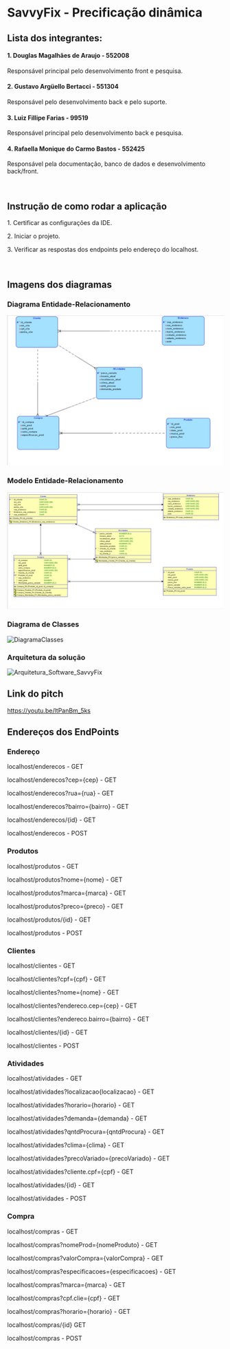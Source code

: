 
# SavvyFix - Precificação dinâmica

## Lista dos integrantes:
#### 1. Douglas Magalhães de Araujo - 552008
<p>Responsável principal pelo desenvolvimento front e pesquisa.</p>

#### 2. Gustavo Argüello Bertacci - 551304
<p>Responsável pelo desenvolvimento back e pelo suporte.</p>

#### 3. Luiz Fillipe Farias - 99519
<p>Responsável principal pelo desenvolvimento back e pesquisa.</p>

#### 4. Rafaella Monique do Carmo Bastos - 552425
<p>Responsável pela documentação, banco de dados e desenvolvimento back/front.</p><br>

## Instrução de como rodar a aplicação
<p>1. Certificar as configurações da IDE.</p>
<p>2. Iniciar o projeto.</p>
<p>3. Verificar as respostas dos endpoints pelo endereço do localhost.</p><br>

## Imagens dos diagramas
### Diagrama Entidade-Relacionamento
![](documentacao/diagramas/WhatsApp%20Image%202024-04-11%20at%2019.10.19.jpeg)

### Modelo Entidade-Relacionamento
![](documentacao/diagramas/WhatsApp%20Image%202024-04-11%20at%2019.10.30.jpeg)

### Diagrama de Classes
![DiagramaClasses](https://github.com/LuizFFarias/challenge-java-savvyfix/assets/85761347/f579f462-41aa-4978-8108-e827c00831b2)

### Arquitetura da solução
![Arquitetura_Software_SavvyFix](https://github.com/LuizFFarias/challenge-java-savvyfix/assets/85761347/c52c0a08-ca81-4da3-9e36-8e4dcd84dc33)


## Link do pitch
https://youtu.be/ltPanBm_5ks <br>

## Endereços dos EndPoints
### Endereço
<p>localhost/enderecos - GET</p>
<p>localhost/enderecos?cep={cep} - GET</p> 
<p>localhost/enderecos?rua={rua} - GET</p> 
<p>localhost/enderecos?bairro={bairro} - GET</p> 
<p>localhost/enderecos/{id} - GET</p> 
<p>localhost/enderecos - POST</p> 

### Produtos
<p>localhost/produtos - GET</p> 
<p>localhost/produtos?nome={nome} - GET</p> 
<p>localhost/produtos?marca={marca} - GET</p> 
<p>localhost/produtos?preco={preco} - GET</p> 
<p>localhost/produtos/{id}  - GET</p> 
<p>localhost/produtos - POST</p> 

### Clientes
<p>localhost/clientes - GET</p>
<p>localhost/clientes?cpf={cpf} - GET</p> 
<p>localhost/clientes?nome={nome} - GET</p> 
<p>localhost/clientes?endereco.cep={cep} - GET</p>
<p>localhost/clientes?endereco.bairro={bairro} - GET</p> 
<p>localhost/clientes/{id} - GET </p> 
<p>localhost/clientes  - POST</p>

### Atividades
<p>localhost/atividades  - GET</p>
<p>localhost/atividades?localizacao{localizacao}  - GET</p>
<p>localhost/atividades?horario={horario}  - GET</p>
<p>localhost/atividades?demanda={demanda}  - GET</p>
<p>localhost/atividades?qntdProcura={qntdProcura}  - GET</p>
<p>localhost/atividades?clima={clima}  - GET</p>
<p>localhost/atividades?precoVariado={precoVariado}  - GET</p>
<p>localhost/atividades?cliente.cpf={cpf}  - GET</p>
<p>localhost/atividades/{id} - GET</p> 
<p>localhost/atividades - POST</p>

### Compra
<p>localhost/compras  - GET</p>
<p>localhost/compras?nomeProd={nomeProduto}  - GET</p>
<p>localhost/compras?valorCompra={valorCompra}  - GET</p>
<p>localhost/compras?especificacoes={especificacoes}  - GET</p>
<p>localhost/compras?marca={marca}  - GET</p>
<p>localhost/compras?cpf.clie={cpf}  - GET</p>
<p>localhost/compras?horario={horario}  - GET</p>
<p>localhost/compras/{id} GET</p> 
<p>localhost/compras  - POST</p> 

